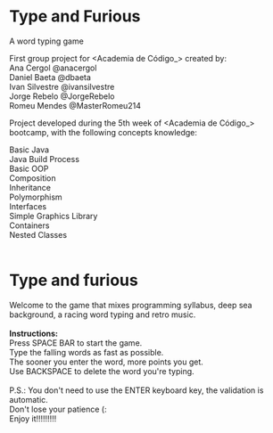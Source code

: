 # Type and Furious
A word typing game

First group project for &lt;Academia de Código_> created by:<br>
Ana Cergol @anacergol<br>
Daniel Baeta @dbaeta<br>
Ivan Silvestre @ivansilvestre<br>
Jorge Rebelo @JorgeRebelo<br>
Romeu Mendes @MasterRomeu214<br>

Project developed during the 5th week of &lt;Academia de Código_> bootcamp, with the following concepts knowledge:<br>

Basic Java<br>
Java Build Process<br>
Basic OOP<br>
Composition<br>
Inheritance<br>
Polymorphism<br>
Interfaces<br>
Simple Graphics Library<br>
Containers<br>
Nested Classes<br>
<br>

# Type and furious<br>
Welcome to the game that mixes programming syllabus, deep sea background, a racing word typing and retro music.<br>
<br>
<b>Instructions:</b><br>
Press SPACE BAR to start the game.<br>
Type the falling words as fast as possible.<br>
The sooner you enter the word, more points you get.<br>
Use BACKSPACE to delete the word you're typing.<br>
<br>
P.S.: You don't need to use the ENTER keyboard key, the validation is automatic.<br>
Don't lose your patience (:<br>
Enjoy it!!!!!!!!!
